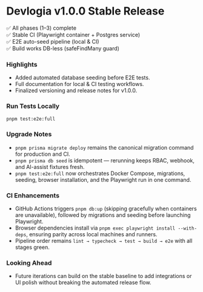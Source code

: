 # Devlogia v1.0.0 Stable Release

✅ All phases (1–3) complete  
✅ Stable CI (Playwright container + Postgres service)  
✅ E2E auto-seed pipeline (local & CI)  
✅ Build works DB-less (safeFindMany guard)

### Highlights
- Added automated database seeding before E2E tests.
- Full documentation for local & CI testing workflows.
- Finalized versioning and release notes for v1.0.0.

### Run Tests Locally
```bash
pnpm test:e2e:full
```

### Upgrade Notes
- `pnpm prisma migrate deploy` remains the canonical migration command for production and CI.
- `pnpm prisma db seed` is idempotent — rerunning keeps RBAC, webhook, and AI-assist fixtures fresh.
- `pnpm test:e2e:full` now orchestrates Docker Compose, migrations, seeding, browser installation, and the Playwright run in one command.

### CI Enhancements
- GitHub Actions triggers `pnpm db:up` (skipping gracefully when containers are unavailable), followed by migrations and seeding before launching Playwright.
- Browser dependencies install via `pnpm exec playwright install --with-deps`, ensuring parity across local machines and runners.
- Pipeline order remains `lint → typecheck → test → build → e2e` with all stages green.

### Looking Ahead
- Future iterations can build on the stable baseline to add integrations or UI polish without breaking the automated release flow.
